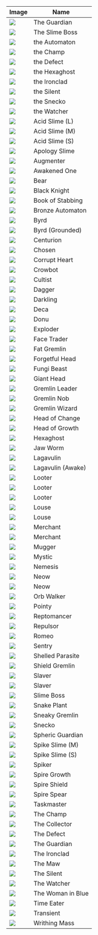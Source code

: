 | Image | Name |
| ----- | ---- |
| ![](downfall/creatures/GuardianCharacter.png) | The Guardian |
| ![](downfall/creatures/SlimeboundCharacter.png) | The Slime Boss |
| ![](downfall/creatures/AutomatonChar.png) | the Automaton |
| ![](downfall/creatures/ChampChar.png) | the Champ |
| ![](slay-the-spire/creatures/Defect.png) | the Defect |
| ![](downfall/creatures/TheHexaghost.png) | the Hexaghost |
| ![](slay-the-spire/creatures/Ironclad.png) | the Ironclad |
| ![](slay-the-spire/creatures/TheSilent.png) | the Silent |
| ![](downfall/creatures/TheSnecko.png) | the Snecko |
| ![](slay-the-spire/creatures/Watcher.png) | the Watcher |
| ![](slay-the-spire/creatures/AcidSlime_L.png) | Acid Slime (L) |
| ![](slay-the-spire/creatures/AcidSlime_M.png) | Acid Slime (M) |
| ![](slay-the-spire/creatures/AcidSlime_S.png) | Acid Slime (S) |
| ![](slay-the-spire/creatures/ApologySlime.png) | Apology Slime |
| ![](downfall/creatures/Augmenter.png) | Augmenter |
| ![](slay-the-spire/creatures/AwakenedOne.png) | Awakened One |
| ![](slay-the-spire/creatures/BanditBear.png) | Bear |
| ![](downfall/creatures/BlackKnight.png) | Black Knight |
| ![](slay-the-spire/creatures/BookOfStabbing.png) | Book of Stabbing |
| ![](slay-the-spire/creatures/BronzeAutomaton.png) | Bronze Automaton |
| ![](slay-the-spire/creatures/Byrd.png) | Byrd |
| ![](slay-the-spire/creatures/ByrdGrounded.png) | Byrd (Grounded) |
| ![](slay-the-spire/creatures/Centurion.png) | Centurion |
| ![](slay-the-spire/creatures/Chosen.png) | Chosen |
| ![](slay-the-spire/creatures/CorruptHeart.png) | Corrupt Heart |
| ![](downfall/creatures/Crowbot.png) | Crowbot |
| ![](slay-the-spire/creatures/Cultist.png) | Cultist |
| ![](slay-the-spire/creatures/Dagger.png) | Dagger |
| ![](slay-the-spire/creatures/Darkling.png) | Darkling |
| ![](slay-the-spire/creatures/Deca.png) | Deca |
| ![](slay-the-spire/creatures/Donu.png) | Donu |
| ![](slay-the-spire/creatures/Exploder.png) | Exploder |
| ![](downfall/creatures/FaceTrader.png) | Face Trader |
| ![](slay-the-spire/creatures/GremlinFat.png) | Fat Gremlin |
| ![](downfall/creatures/ForgetfulTotem.png) | Forgetful Head |
| ![](slay-the-spire/creatures/FungiBeast.png) | Fungi Beast |
| ![](slay-the-spire/creatures/GiantHead.png) | Giant Head |
| ![](slay-the-spire/creatures/GremlinLeader.png) | Gremlin Leader |
| ![](slay-the-spire/creatures/GremlinNob.png) | Gremlin Nob |
| ![](slay-the-spire/creatures/GremlinWizard.png) | Gremlin Wizard |
| ![](downfall/creatures/ChangingTotem.png) | Head of Change |
| ![](downfall/creatures/GrowingTotem.png) | Head of Growth |
| ![](slay-the-spire/creatures/Hexaghost.png) | Hexaghost |
| ![](slay-the-spire/creatures/JawWorm.png) | Jaw Worm |
| ![](slay-the-spire/creatures/Lagavulin.png) | Lagavulin |
| ![](slay-the-spire/creatures/LagavulinAwake.png) | Lagavulin (Awake) |
| ![](slay-the-spire/creatures/Looter.png) | Looter |
| ![](downfall/creatures/LooterAlt.png) | Looter |
| ![](downfall/creatures/MuggerAlt.png) | Looter |
| ![](slay-the-spire/creatures/FuzzyLouseDefensive.png) | Louse |
| ![](slay-the-spire/creatures/FuzzyLouseNormal.png) | Louse |
| ![](downfall/creatures/FleeingMerchant.png) | Merchant |
| ![](downfall/creatures/CharBossMerchant.png) | Merchant |
| ![](slay-the-spire/creatures/Mugger.png) | Mugger |
| ![](slay-the-spire/creatures/Healer.png) | Mystic |
| ![](slay-the-spire/creatures/Nemesis.png) | Nemesis |
| ![](downfall/creatures/NeowBoss.png) | Neow |
| ![](downfall/creatures/NeowBossFinal.png) | Neow |
| ![](slay-the-spire/creatures/OrbWalker.png) | Orb Walker |
| ![](slay-the-spire/creatures/BanditChild.png) | Pointy |
| ![](slay-the-spire/creatures/Reptomancer.png) | Reptomancer |
| ![](slay-the-spire/creatures/Repulsor.png) | Repulsor |
| ![](slay-the-spire/creatures/BanditLeader.png) | Romeo |
| ![](slay-the-spire/creatures/Sentry.png) | Sentry |
| ![](slay-the-spire/creatures/ShelledParasite.png) | Shelled Parasite |
| ![](slay-the-spire/creatures/GremlinTsundere.png) | Shield Gremlin |
| ![](slay-the-spire/creatures/SlaverBlue.png) | Slaver |
| ![](slay-the-spire/creatures/SlaverRed.png) | Slaver |
| ![](slay-the-spire/creatures/SlimeBoss.png) | Slime Boss |
| ![](slay-the-spire/creatures/SnakePlant.png) | Snake Plant |
| ![](slay-the-spire/creatures/GremlinThief.png) | Sneaky Gremlin |
| ![](slay-the-spire/creatures/Snecko.png) | Snecko |
| ![](slay-the-spire/creatures/SphericGuardian.png) | Spheric Guardian |
| ![](slay-the-spire/creatures/SpikeSlime_M.png) | Spike Slime (M) |
| ![](slay-the-spire/creatures/SpikeSlime_S.png) | Spike Slime (S) |
| ![](slay-the-spire/creatures/Spiker.png) | Spiker |
| ![](slay-the-spire/creatures/Serpent.png) | Spire Growth |
| ![](slay-the-spire/creatures/SpireShield.png) | Spire Shield |
| ![](slay-the-spire/creatures/SpireSpear.png) | Spire Spear |
| ![](slay-the-spire/creatures/SlaverBoss.png) | Taskmaster |
| ![](slay-the-spire/creatures/Champ.png) | The Champ |
| ![](slay-the-spire/creatures/TheCollector.png) | The Collector |
| ![](downfall/creatures/Defect.png) | The Defect |
| ![](slay-the-spire/creatures/TheGuardian.png) | The Guardian |
| ![](downfall/creatures/Ironclad.png) | The Ironclad |
| ![](slay-the-spire/creatures/Maw.png) | The Maw |
| ![](downfall/creatures/Silent.png) | The Silent |
| ![](downfall/creatures/Watcher.png) | The Watcher |
| ![](downfall/creatures/LadyInBlue.png) | The Woman in Blue |
| ![](slay-the-spire/creatures/TimeEater.png) | Time Eater |
| ![](slay-the-spire/creatures/Transient.png) | Transient |
| ![](slay-the-spire/creatures/WrithingMass.png) | Writhing Mass |
